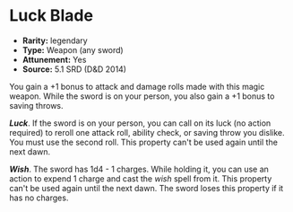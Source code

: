 
# Luck Blade

* **Rarity:** legendary
* **Type:** Weapon (any sword)
* **Attunement:** Yes
* **Source:** 5.1 SRD (D&D 2014)


You gain a +1 bonus to attack and damage rolls made with this magic weapon. While the sword is on your person, you also gain a +1 bonus to saving throws.

**_Luck_**. If the sword is on your person, you can call on its luck (no action required) to reroll one attack roll, ability check, or saving throw you dislike. You must use the second roll. This property can't be used again until the next dawn.

**_Wish_**. The sword has 1d4 - 1 charges. While holding it, you can use an action to expend 1 charge and cast the _wish_ spell from it. This property can't be used again until the next dawn. The sword loses this property if it has no charges.
